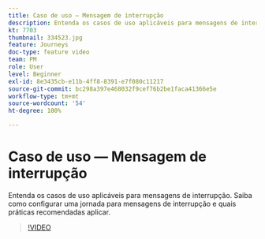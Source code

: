 ```yaml
---
title: Caso de uso — Mensagem de interrupção
description: Entenda os casos de uso aplicáveis para mensagens de interrupção. Saiba como configurar uma jornada para mensagens de interrupção e quais práticas recomendadas aplicar.
kt: 7703
thumbnail: 334523.jpg
feature: Journeys
doc-type: feature video
team: PM
role: User
level: Beginner
exl-id: 8e3435cb-e11b-4ff8-8391-e7f080c11217
source-git-commit: bc298a397e468032f9cef76b2be1faca41366e5e
workflow-type: tm+mt
source-wordcount: '54'
ht-degree: 100%

---
```


# Caso de uso — Mensagem de interrupção

Entenda os casos de uso aplicáveis para mensagens de interrupção. Saiba como configurar uma jornada para mensagens de interrupção e quais práticas recomendadas aplicar.

>[!VIDEO](https://video.tv.adobe.com/v/334523?quality=12)

